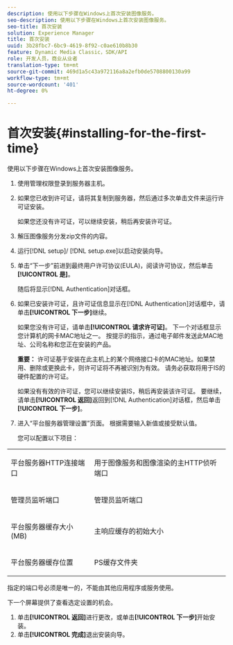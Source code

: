 ```yaml
---
description: 使用以下步骤在Windows上首次安装图像服务。
seo-description: 使用以下步骤在Windows上首次安装图像服务。
seo-title: 首次安装
solution: Experience Manager
title: 首次安装
uuid: 3b28fbc7-6bc9-4619-8f92-c0ae610b8b30
feature: Dynamic Media Classic，SDK/API
role: 开发人员，商业从业者
translation-type: tm+mt
source-git-commit: 469d1a5c43a972116a8a2efb0de5708800130a99
workflow-type: tm+mt
source-wordcount: '401'
ht-degree: 0%

---
```



# 首次安装{#installing-for-the-first-time}

使用以下步骤在Windows上首次安装图像服务。

1. 使用管理权限登录到服务器主机。
1. 如果您已收到许可证，请将其复制到服务器，然后通过多次单击文件来运行许可证安装。

   如果您还没有许可证，可以继续安装，稍后再安装许可证。
1. 解压图像服务分发zip文件的内容。
1. 运行[!DNL setup]/ [!DNL setup.exe]以启动安装向导。
1. 单击“下一步”前进到最终用户许可协议(EULA)，阅读许可协议，然后单击&#x200B;**[!UICONTROL 是]**。

   随后将显示[!DNL Authentication]对话框。
1. 如果已安装许可证，且许可证信息显示在[!DNL Authentication]对话框中，请单击&#x200B;**[!UICONTROL 下一步]**&#x200B;继续。

   如果您没有许可证，请单击&#x200B;**[!UICONTROL 请求许可证]**。 下一个对话框显示您计算机的网卡MAC地址之一。 按提示的指示，通过电子邮件发送此MAC地址、公司名称和您正在安装的产品。

   **重要：** 许可证基于安装在此主机上的某个网络接口卡的MAC地址。如果禁用、删除或更换此卡，则许可证将不再被识别为有效。 请务必获取将用于IS的硬件配置的许可证。

   如果没有有效的许可证，您可以继续安装IS，稍后再安装该许可证。 要继续，请单击&#x200B;**[!UICONTROL 返回]**&#x200B;返回到[!DNL Authentication]对话框，然后单击&#x200B;**[!UICONTROL 下一步]**。
1. 进入“平台服务器管理设置”页面。 根据需要输入新值或接受默认值。

   您可以配置以下项目：

<table id="table_AA5D7674BBBE4AD4B373066AEF413FFD"> 
 <tbody> 
  <tr> 
   <td> <p> 平台服务器HTTP连接端口 </p> </td> 
   <td> <p>用于图像服务和图像渲染的主HTTP侦听端口 </p> </td> 
  </tr> 
  <tr> 
   <td> <p> 管理员监听端口 </p> </td> 
   <td> <p>管理员监听端口 </p> </td> 
  </tr> 
  <tr> 
   <td> <p> 平台服务器缓存大小(MB) </p> </td> 
   <td> <p>主响应缓存的初始大小 </p> </td> 
  </tr> 
  <tr> 
   <td> <p> 平台服务器缓存位置 </p> </td> 
   <td> <p>PS缓存文件夹 </p> </td> 
  </tr> 
 </tbody> 
</table>

指定的端口号必须是唯一的，不能由其他应用程序或服务使用。

下一个屏幕提供了查看选定设置的机会。
1. 单击&#x200B;**[!UICONTROL 返回]**&#x200B;进行更改，或单击&#x200B;**[!UICONTROL 下一步]**&#x200B;开始安装。
1. 单击&#x200B;**[!UICONTROL 完成]**&#x200B;退出安装向导。
